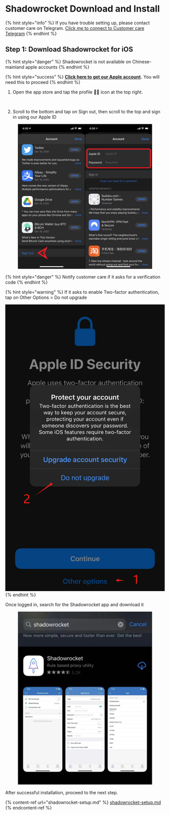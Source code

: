 # Shadowrocket Download and Install

{% hint style="info" %}
If you have trouble setting up, please contact customer care on Telegram. [Click me to connect to Customer care Telegram](https://t.me/conesupport)
{% endhint %}

## Step 1: Download Shadowrocket for iOS

{% hint style="danger" %}
Shadowrocket is not available on Chinese-mainland apple accounts&#x20;
{% endhint %}

{% hint style="success" %}
[**Click here to get our Apple account**](https://app.alekwu.top/soft/shrkios.html)**.** You will need this to proceed
{% endhint %}

1. Open the app store and tap the profile️ 🙍‍♂️ icon at the top right.

<figure><img src="../../.gitbook/assets/image (61).png" alt="" width="563"><figcaption></figcaption></figure>

2. Scroll to the bottom and tap on Sign out, then scroll to the top and sign in using our Apple ID

<figure><img src="../../.gitbook/assets/image (62).png" alt="" width="563"><figcaption></figcaption></figure>

{% hint style="danger" %}
Notify customer care if it asks for a verification code
{% endhint %}

{% hint style="warning" %}
If it asks to enable Two-factor authentication, tap on Other Options > Do not upgrade

<img src="../../.gitbook/assets/image (10).png" alt="" data-size="original">
{% endhint %}



Once logged in, search for the Shadowrocket app and download it

<figure><img src="../../.gitbook/assets/WeChat Image_20221028000536.jpg" alt="" width="563"><figcaption></figcaption></figure>

After successful installation, proceed to the next step.

{% content-ref url="shadowrocket-setup.md" %}
[shadowrocket-setup.md](shadowrocket-setup.md)
{% endcontent-ref %}
